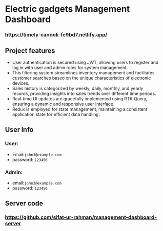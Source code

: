 # Electric gadgets Management Dashboard
### https://timely-cannoli-fe9bd7.netlify.app/

## Project features

- User authentication is secured using JWT, allowing users to register and log in with user and admin roles for system management.
- This filtering system streamlines inventory management and facilitates customer searches based on the unique characteristics of electronic devices.
- Sales history is categorized by weekly, daily, monthly, and yearly records, providing insights into sales trends over different time periods.
- Real-time UI updates are gracefully implemented using RTK Query, ensuring a dynamic and responsive user interface.
- Redux is employed for state management, maintaining a consistent application state for efficient data handling.

## User Info
### User:


- Email:`john1@example.com`
- password: `123456`

### Admin:


- email:`john3@example.com`
- password: `123456`

## Server code 
### https://github.com/sifat-ur-rahman/management-dashboard-server

